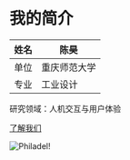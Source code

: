 # 我的简介

|  姓名  | 陈昊 |
| ----------- | ----------- |
|  单位  | 重庆师范大学  |
|  专业  |   工业设计    |

研究领域：人机交互与用户体验

[了解我们](http://art.cqnu.edu.cn/)

![Philadel!](C:/Users/ASUS/Desktop/清华培训申请/图片1.png)

